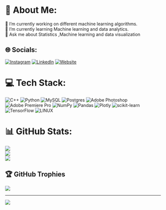 # 💫 About Me:
🔭 I’m currently working on different machine learning algorithms.<br>🌱 I’m currently learning Machine learning and data analytics.<br>💬 Ask me about Statistics ,Machine learning and data visualization<br>


## 🌐 Socials:
[![Instagram](https://img.shields.io/badge/Instagram-%23E4405F.svg?logo=Instagram&logoColor=white)](https://instagram.com/abhi_s_m03) [![LinkedIn](https://img.shields.io/badge/LinkedIn-%230077B5.svg?logo=linkedin&logoColor=white)](https://linkedin.com/in/AbhishekMandave) 
[![Website](https://img.shields.io/badge/LinkedIn-%230077B5.svg?logo=web&logoColor=white)](https://theabhismai.netlify.app/) 


# 💻 Tech Stack:
![C++](https://img.shields.io/badge/c++-%2300599C.svg?style=for-the-badge&logo=c%2B%2B&logoColor=white) ![Python](https://img.shields.io/badge/python-3670A0?style=for-the-badge&logo=python&logoColor=ffdd54) ![MySQL](https://img.shields.io/badge/mysql-%2300f.svg?style=for-the-badge&logo=mysql&logoColor=white) ![Postgres](https://img.shields.io/badge/postgres-%23316192.svg?style=for-the-badge&logo=postgresql&logoColor=white) ![Adobe Photoshop](https://img.shields.io/badge/adobephotoshop-%2331A8FF.svg?style=for-the-badge&logo=adobephotoshop&logoColor=white) ![Adobe Premiere Pro](https://img.shields.io/badge/Adobe%20Premiere%20Pro-9999FF.svg?style=for-the-badge&logo=Adobe%20Premiere%20Pro&logoColor=white) ![NumPy](https://img.shields.io/badge/numpy-%23013243.svg?style=for-the-badge&logo=numpy&logoColor=white) ![Pandas](https://img.shields.io/badge/pandas-%23150458.svg?style=for-the-badge&logo=pandas&logoColor=white) ![Plotly](https://img.shields.io/badge/Plotly-%233F4F75.svg?style=for-the-badge&logo=plotly&logoColor=white) ![scikit-learn](https://img.shields.io/badge/scikit--learn-%23F7931E.svg?style=for-the-badge&logo=scikit-learn&logoColor=white) ![TensorFlow](https://img.shields.io/badge/TensorFlow-%23FF6F00.svg?style=for-the-badge&logo=TensorFlow&logoColor=white) ![LINUX](https://img.shields.io/badge/Linux-FCC624?style=for-the-badge&logo=linux&logoColor=black)
# 📊 GitHub Stats:
![](https://github-readme-stats.vercel.app/api?username=Abhism07&theme=dark&hide_border=false&include_all_commits=true&count_private=true)<br/>
![](https://github-readme-streak-stats.herokuapp.com/?user=Abhism07&theme=dark&hide_border=false)<br/>
![](https://github-readme-stats.vercel.app/api/top-langs/?username=Abhism07&theme=dark&hide_border=false&include_all_commits=true&count_private=true&layout=compact)

## 🏆 GitHub Trophies
![](https://github-profile-trophy.vercel.app/?username=Abhism07&theme=radical&no-frame=false&no-bg=true&margin-w=4)

---
[![](https://visitcount.itsvg.in/api?id=Abhism07&icon=0&color=0)](https://visitcount.itsvg.in)

<!-- Proudly created with GPRM ( https://gprm.itsvg.in ) -->
